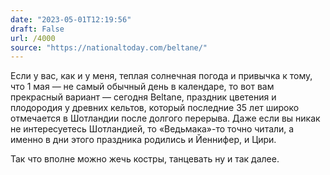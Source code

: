 ```yaml
---
date: "2023-05-01T12:19:56"
draft: False
url: /4000
source: "https://nationaltoday.com/beltane/"
---
```


Если у вас, как и у меня, теплая солнечная погода и привычка к тому, что 1 мая — не самый обычный день в календаре, то вот вам прекрасный вариант — сегодня Beltane, праздник цветения и плодородия у древних кельтов, который последние 35 лет широко отмечается в Шотландии после долгого перерыва. Даже если вы никак не интересуетесь Шотландией, то «Ведьмака»-то точно читали, а именно в дни этого праздника родились и Йеннифер, и Цири.

Так что вполне можно жечь костры, танцевать ну и так далее.
